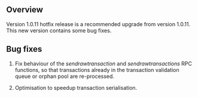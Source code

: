 Overview
--------

Version 1.0.11 hotfix release is a recommended upgrade from version 1.0.11. This new version contains some bug fixes.

Bug fixes
---------

1) Fix behaviour of the *sendrawtransaction* and *sendrawtransactions* RPC functions, so that transactions already in the transaction validation queue or orphan pool are re-processed.

2) Optimisation to speedup transaction serialisation.
